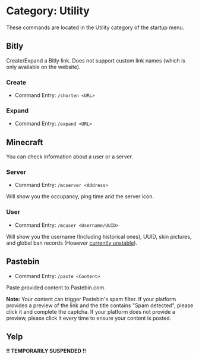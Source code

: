 # Category: Utility
These commands are located in the Utility category of the startup menu.

## Bitly
Create/Expand a Bitly link. Does not support custom link names (which is only available on the website).

### Create
* Command Entry: `/shorten <URL>`

### Expand
* Command Entry: `/expand <URL>`

## Minecraft
You can check information about a user or a server.

### Server
* Command Entry: `/mcserver <Address>`

Will show you the occupancy, ping time and the server icon.

### User
* Command Entry: `/mcuser <Username/UUID>`

Will show you the username (Including historical ones), UUID, skin pictures, and global ban records (However [currently unstable](https://github.com/McAPI/McAPI/issues/23)).

## Pastebin
* Command Entry: `/paste <Content>`

Paste provided content to Pastebin.com.

**Note:** Your content can trigger Pastebin's spam filter. If your platform provides a preview of the link and the title contains "Spam detected", please click it and complete the captcha. If your platform does not provide a preview, please click it every time to ensure your content is posted.

## Yelp
**!! TEMPORARILY SUSPENDED !!**
